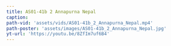 ```yaml
---
title: AS01-41b 2 Annapurna Nepal
caption:
path-vid: 'assets/vids/AS01-41b_2_Annapurna_Nepal.mp4'
path-poster: 'assets/images/AS01-41b_2_Annapurna_Nepal.jpg'
yt-url: 'https://youtu.be/8ZfIm7uf6B4'
---
```

